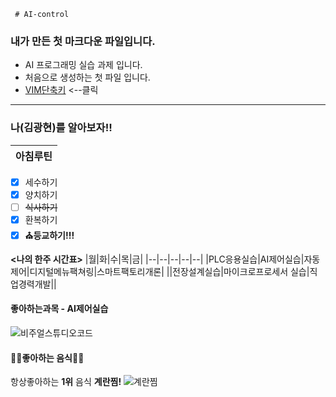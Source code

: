      # AI-control

### 내가 만든 첫 마크다운 파일입니다.

* AI 프로그래밍 실습 과제 입니다.
* 처음으로 생성하는 첫 파일 입니다.
* [VIM단축키](https://phoenixnap.com/kb/wp-content/uploads/2021/11/vim-commands-cheat-sheet-by-pnap.pdf) <--클릭
___

### **나**(김광현)를 알아보자!!

|아침루틴|
|--|
-  [x] 세수하기
-  [x] 양치하기
-  [ ] ~~식사하기~~
-  [x] 환복하기
-  [x] **⛪️등교하기!!!**

 **<나의 한주 시간표>**
 |월|화|수|목|금|
 |--|--|--|--|--|
 |PLC응용실습|AI제어실습|자동제어|디지털메뉴팩쳐링|스마트팩토리개론|
 ||전장설계실습|마이크로프로세서 실습|직업경력개발||
 
 #### 좋아하는과목 - AI제어실습
 ![비주얼스튜디오코드](https://blog.naver.com/song_923/222892031317)

#### 🥧🥧좋아하는 음식🥧🥧

항상좋아하는 **1위** 음식 **계란찜!**
![계란찜](https://postfiles.pstatic.net/MjAyMjEwMDNfMjU4/MDAxNjY0NzgxMDM1MTAx.26a21wrJmHuV0e9cVB3sBxNVF-dr8SZ4BsXQzIAFAowg.wTFYIeNOtrW0h_jv0TE2BhiL2GeB2nniZpCIg1cEbz8g.JPEG.mingming287/DSC02663.JPG?type=w966)

